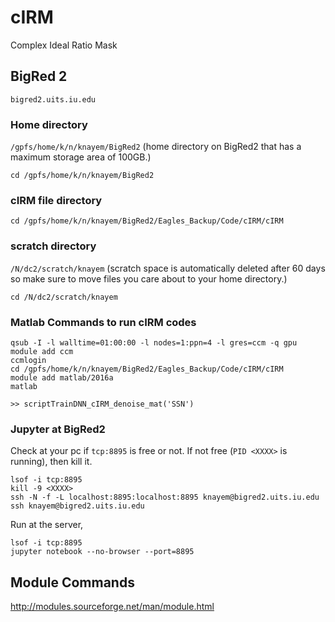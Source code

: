 # cIRM
Complex Ideal Ratio Mask

## BigRed 2
```bigred2.uits.iu.edu```

### Home directory 
```/gpfs/home/k/n/knayem/BigRed2```
(home directory on BigRed2 that has a maximum storage area of 100GB.)

```cd /gpfs/home/k/n/knayem/BigRed2```

### cIRM file directory 
```cd /gpfs/home/k/n/knayem/BigRed2/Eagles_Backup/Code/cIRM/cIRM```

### scratch directory
```/N/dc2/scratch/knayem```
(scratch space is automatically deleted after 60 days so make sure to move files you care about to your home directory.)

```cd /N/dc2/scratch/knayem```

### Matlab Commands to run cIRM codes
```
qsub -I -l walltime=01:00:00 -l nodes=1:ppn=4 -l gres=ccm -q gpu
module add ccm
ccmlogin
cd /gpfs/home/k/n/knayem/BigRed2/Eagles_Backup/Code/cIRM/cIRM
module add matlab/2016a
matlab

>> scriptTrainDNN_cIRM_denoise_mat('SSN')
```

### Jupyter at BigRed2
Check at your pc if ```tcp:8895``` is free or not. If not free (```PID <XXXX>``` is running), then kill it.
```
lsof -i tcp:8895
kill -9 <XXXX>
ssh -N -f -L localhost:8895:localhost:8895 knayem@bigred2.uits.iu.edu
ssh knayem@bigred2.uits.iu.edu
```
Run at the server,
```
lsof -i tcp:8895
jupyter notebook --no-browser --port=8895
```


## Module Commands
http://modules.sourceforge.net/man/module.html
